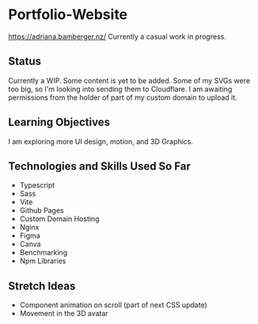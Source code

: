 # Portfolio-Website
https://adriana.bamberger.nz/
Currently a casual work in progress.

## Status
Currently a WIP. Some content is yet to be added. 
Some of my SVGs were too big, so I'm looking into sending them to Cloudflare. 
I am awaiting permissions from the holder of part of my custom domain to upload it.

## Learning Objectives
I am exploring more UI design, motion, and 3D Graphics.

## Technologies and Skills Used So Far
- Typescript
- Sass
- Vite
- Github Pages
- Custom Domain Hosting
- Nginx
- Figma
- Canva
- Benchmarking
- Npm Libraries

## Stretch Ideas
- Component animation on scroll (part of next CSS update)
- Movement in the 3D avatar
